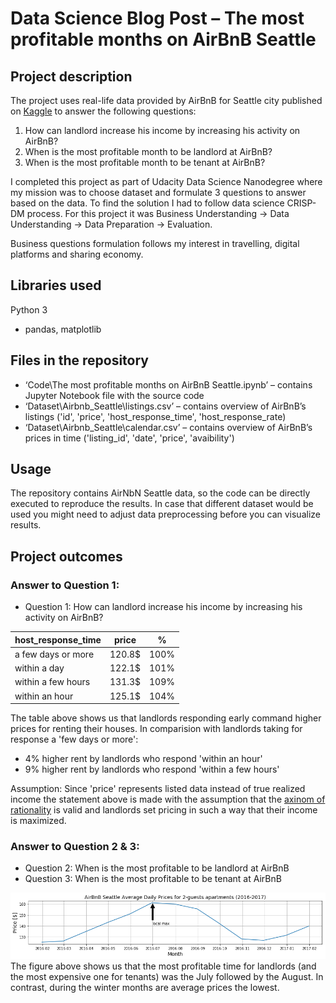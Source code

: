﻿# Data Science Blog Post – The most profitable months on AirBnB Seattle

## Project description

The project uses real-life data provided by AirBnB for Seattle city published on [Kaggle](https://www.kaggle.com/airbnb/seattle/data) to answer the following questions:
1. How can landlord increase his income by increasing his activity on AirBnB?
2. When is the most profitable month to be landlord at AirBnB?
3. When is the most profitable month to be tenant at AirBnB?

I completed this project as part of Udacity Data Science Nanodegree
where my mission was to choose dataset and formulate 3 questions to answer based on the data. To find the solution I had to follow data science CRISP-DM process. For this project it was Business Understanding -> Data Understanding -> Data Preparation -> Evaluation.

Business questions formulation follows my interest in travelling, digital platforms and sharing economy.

## Libraries used
Python 3
- pandas, matplotlib 


## Files in the repository
- ‘Code\The most profitable months on AirBnB Seattle.ipynb’ – contains Jupyter Notebook file with the source code
- ‘Dataset\Airbnb_Seattle\listings.csv’ – contains overview of AirBnB’s listings ('id', 'price', 'host_response_time', 'host_response_rate)
- ‘Dataset\Airbnb_Seattle\calendar.csv’ – contains overview of AirBnB’s prices in time ('listing_id', 'date', 'price', 'avaibility')

## Usage
The repository contains AirNbN Seattle data, so the code can be directly executed to reproduce the results.
In case that different dataset would be used you might need to adjust data preprocessing before you can visualize results.

## Project outcomes
### Answer to Question 1: 
* Question 1: How can landlord increase his income by increasing his activity on AirBnB?

| host_response_time | price | % |
| --- | --- | --- |
| a few days or more | 120.8\$ | 100% |
| within a day | 122.1\$ | 101% |
| within a few hours | 131.3\$ | 109% |
| within an hour | 125.1\$ | 104% |

The table above shows us that landlords responding early command higher prices for renting their houses.
In comparision with landlords taking for response a 'few days or more':
- 4% higher rent by landlords who respond 'within an hour'
- 9% higher rent by landlords who respond 'within a few hours'

Assumption: Since 'price' represents listed data instead of true realized income the statement above is made with the assumption that the [axinom of rationality](https://en.wikipedia.org/wiki/Von_Neumann%E2%80%93Morgenstern_utility_theorem) is valid and landlords set pricing in such a way that their income is maximized.

### Answer to Question 2 & 3:
* Question 2: When is the most profitable to be landlord at AirBnB
* Question 3: When is the most profitable to be tenant at AirBnB

![Prices](prices.png)
The figure above shows us that the most profitable time for landlords (and the most expensive one for tenants) was the July followed by the August. In contrast, during the winter months are average prices the lowest.
